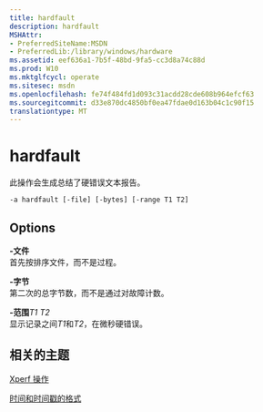```yaml
---
title: hardfault
description: hardfault
MSHAttr:
- PreferredSiteName:MSDN
- PreferredLib:/library/windows/hardware
ms.assetid: eef636a1-7b5f-48bd-9fa5-cc3d8a74c88d
ms.prod: W10
ms.mktglfcycl: operate
ms.sitesec: msdn
ms.openlocfilehash: fe74f484fd1d093c31acdd28cde608b964efcf63
ms.sourcegitcommit: d33e870dc4850bf0ea47fdae0d163b04c1c90f15
translationtype: MT
---
```

# <a name="hardfault"></a>hardfault


此操作会生成总结了硬错误文本报告。

``` syntax
-a hardfault [-file] [-bytes] [-range T1 T2]
```

## <a name="options"></a>Options


<a href="" id="-file"></a>**-文件**  
首先按排序文件，而不是过程。

<a href="" id="-bytes"></a>**-字节**  
第二次的总字节数，而不是通过对故障计数。

<a href="" id="-ranget1-t2"></a>**-范围***T1 T2*  
显示记录之间*T1*和*T2*，在微秒硬错误。

## <a name="related-topics"></a>相关的主题


[Xperf 操作](xperf-actions.md)

[时间和时间戳的格式](time-and-timestamp-formats.md)

 

 







